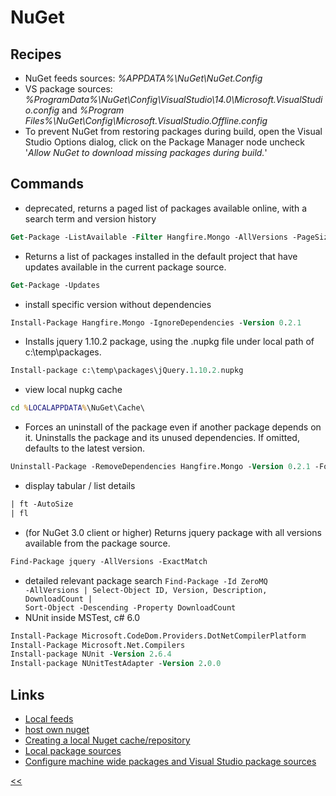 # NuGet

## Recipes

+ NuGet feeds sources: _%APPDATA%\NuGet\NuGet.Config_
+ VS package sources: 
_%ProgramData%\NuGet\Config\VisualStudio\14.0\Microsoft.VisualStudio.config_ and 
_%Program Files%\NuGet\Config\Microsoft.VisualStudio.Offline.config_
+ To prevent NuGet from restoring packages during build, open the Visual Studio Options dialog, click on the Package Manager node uncheck '_Allow NuGet to download missing packages during build._'


## Commands
+ deprecated, returns a paged list of packages available online, with a search term and version history 
 ```ps
Get-Package -ListAvailable -Filter Hangfire.Mongo -AllVersions -PageSize 5
```
+ Returns a list of packages installed in the default project that have updates available in the current package source.
```ps
Get-Package -Updates
```   
+ install specific version without dependencies
```ps
Install-Package Hangfire.Mongo -IgnoreDependencies -Version 0.2.1
```
+ Installs jquery 1.10.2 package, using the .nupkg file under local path of c:\temp\packages. 
```ps
Install-package c:\temp\packages\jQuery.1.10.2.nupkg
```
+ view local nupkg cache 
```bat
cd %LOCALAPPDATA%\NuGet\Cache\
```
+ Forces an uninstall of the package even if another package depends on it. Uninstalls the package and its unused dependencies. If omitted, defaults to the latest version.
```ps
Uninstall-Package -RemoveDependencies Hangfire.Mongo -Version 0.2.1 -Force
``` 
+ display tabular / list details
```ps
| ft -AutoSize
| fl
```
+ (for NuGet 3.0 client or higher) Returns jquery package with all versions available from the package source.
```ps
Find-Package jquery -AllVersions -ExactMatch
``` 
+ detailed relevant package search 
<code>Find-Package -Id ZeroMQ -AllVersions &#124; Select-Object ID, Version, Description, DownloadCount &#124; Sort-Object -Descending -Property DownloadCount</code> 
+ NUnit inside MSTest, c# 6.0
```ps
Install-Package Microsoft.CodeDom.Providers.DotNetCompilerPlatform
Install-Package Microsoft.Net.Compilers
Install-package NUnit -Version 2.6.4
Install-package NUnitTestAdapter -Version 2.0.0
```

## Links
- [Local feeds](https://docs.microsoft.com/ro-ro/nuget/hosting-packages/local-feeds)
- [host own nuget](https://docs.microsoft.com/ro-ro/nuget/hosting-packages/overview)
- [Creating a local Nuget cache/repository](https://joshilewis.wordpress.com/2012/01/13/creating-a-local-nuget-cacherepository/)
- [Local package sources](http://stackoverflow.com/questions/28592693/adding-nuget-package-sources-to-visual-studio-by-script) 
- [Configure machine wide packages and Visual Studio package sources](https://docs.microsoft.com/en-us/nuget/consume-packages/configuring-nuget-behavior)


[<<](https://github.com/illegitimis/Tutorial/)
